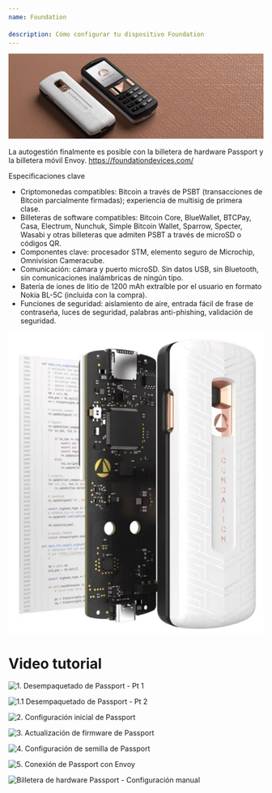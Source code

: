 ```yaml
---
name: Foundation

description: Cómo configurar tu dispositivo Foundation
---
```


![cover](assets/cover.webp)

La autogestión finalmente es posible con la billetera de hardware Passport y la billetera móvil Envoy. https://foundationdevices.com/

Especificaciones clave

- Criptomonedas compatibles: Bitcoin a través de PSBT (transacciones de Bitcoin parcialmente firmadas); experiencia de multisig de primera clase.
- Billeteras de software compatibles: Bitcoin Core, BlueWallet, BTCPay, Casa, Electrum, Nunchuk, Simple Bitcoin Wallet, Sparrow, Specter, Wasabi y otras billeteras que admiten PSBT a través de microSD o códigos QR.
- Componentes clave: procesador STM, elemento seguro de Microchip, Omnivision Cameracube.
- Comunicación: cámara y puerto microSD. Sin datos USB, sin Bluetooth, sin comunicaciones inalámbricas de ningún tipo.
- Batería de iones de litio de 1200 mAh extraíble por el usuario en formato Nokia BL-5C (incluida con la compra).
- Funciones de seguridad: aislamiento de aire, entrada fácil de frase de contraseña, luces de seguridad, palabras anti-phishing, validación de seguridad.

![device](assets/1.webp)

# Video tutorial

![1. Desempaquetado de Passport - Pt 1](https://youtu.be/rUGTWWUlCgU)

![1.1 Desempaquetado de Passport - Pt 2](https://youtu.be/IXj-s-7odFQ)

![2. Configuración inicial de Passport](https://youtu.be/o4VxtDdcFUU)

![3. Actualización de firmware de Passport](https://youtu.be/YZQF9ATUnHU)

![4. Configuración de semilla de Passport](https://youtu.be/3dmLeCnNGSI)

![5. Conexión de Passport con Envoy](https://youtu.be/x-EERNXlvrc)

![Billetera de hardware Passport - Configuración manual](https://youtu.be/UKzMHsjJFYU)
